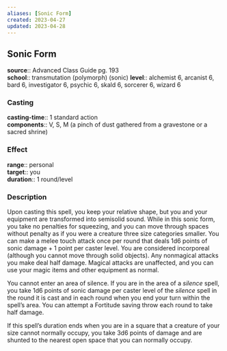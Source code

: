 ```yaml
---
aliases: [Sonic Form]
created: 2023-04-27
updated: 2023-04-28
---
```


## Sonic Form

**source**:: Advanced Class Guide pg. 193  
**school**:: transmutation (polymorph) (sonic)
**level**:: alchemist 6, arcanist 6, bard 6, investigator 6, psychic 6, skald 6, sorcerer 6, wizard 6

### Casting

**casting-time**:: 1 standard action  
**components**:: V, S, M (a pinch of dust gathered from a gravestone or a sacred shrine)

### Effect

**range**:: personal  
**target**:: you  
**duration**:: 1 round/level

### Description

Upon casting this spell, you keep your relative shape, but you and your equipment are transformed into semisolid sound. While in this sonic form, you take no penalties for squeezing, and you can move through spaces without penalty as if you were a creature three size categories smaller. You can make a melee touch attack once per round that deals 1d6 points of sonic damage + 1 point per caster level. You are considered incorporeal (although you cannot move through solid objects). Any nonmagical attacks you make deal half damage. Magical attacks are unaffected, and you can use your magic items and other equipment as normal.  
  
You cannot enter an area of silence. If you are in the area of a *silence* spell, you take 1d6 points of sonic damage per caster level of the *silence* spell in the round it is cast and in each round when you end your turn within the spell’s area. You can attempt a Fortitude saving throw each round to take half damage.  
  
If this spell’s duration ends when you are in a square that a creature of your size cannot normally occupy, you take 3d6 points of damage and are shunted to the nearest open space that you can normally occupy.
